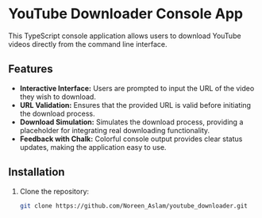 # YouTube Downloader Console App

This TypeScript console application allows users to download YouTube videos directly from the command line interface.

## Features

- **Interactive Interface:** Users are prompted to input the URL of the video they wish to download.
- **URL Validation:** Ensures that the provided URL is valid before initiating the download process.
- **Download Simulation:** Simulates the download process, providing a placeholder for integrating real downloading functionality.
- **Feedback with Chalk:** Colorful console output provides clear status updates, making the application easy to use.

## Installation

1. Clone the repository:

   ```bash
   git clone https://github.com/Noreen_Aslam/youtube_downloader.git
